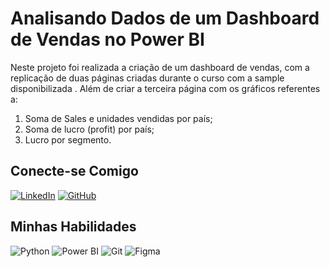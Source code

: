 # Analisando Dados de um Dashboard de Vendas no Power BI

Neste projeto foi realizada a criação de um dashboard de vendas, com a replicação de duas páginas criadas durante o curso com a sample disponibilizada . Além de criar a terceira página com os gráficos referentes a:

1.  Soma de Sales e unidades vendidas por país;
2.  Soma de lucro (profit) por país;
3.  Lucro por segmento.

## Conecte-se Comigo

[![LinkedIn](https://img.shields.io/badge/LinkedIn-0077B5?style=for-the-badge&logo=linkedin&logoColor=white)](https://www.linkedin.com/in/julianaguilhermepinheiro/) [![GitHub](https://img.shields.io/badge/GitHub-100000?style=for-the-badge&logo=github&logoColor=white)](https://github.com/pinheirojubs)

## Minhas Habilidades 

![Python](https://img.shields.io/badge/python-3670A0?style=for-the-badge&logo=python&logoColor=ffdd54) ![Power BI](https://img.shields.io/badge/PowerBI-F7DF1E?style=for-the-badge&logo=powerbi&logoColor=black) ![Git](https://img.shields.io/badge/GIT-E44C30?style=for-the-badge&logo=git&logoColor=white) ![Figma](https://img.shields.io/badge/Figma-696969?style=for-the-badge&logo=figma&logoColor=figma) 

